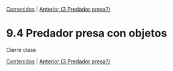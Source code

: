 [Contenidos](../Contenidos.md) \| [Anterior (3 Predador presa?)](03_SimulaciónBidimensional.md)

# 9.4 Predador presa con objetos

Cierre clase



[Contenidos](../Contenidos.md) \| [Anterior (3 Predador presa?)](03_SimulaciónBidimensional.md)

